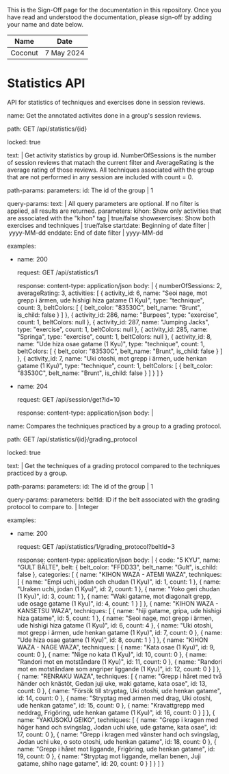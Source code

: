 <!-- sign-off-sheet:start -->
<!-- sign-off-cadence:1 month -->

This is the Sign-Off page for the documentation in this repository. Once you have read
and understood the documentation, please sign-off by adding your name and date below.

| Name          | Date            |
|--|--|
| Coconut | 7 May 2024 |
<!-- sign-off-sheet:end -->

# Statistics API

API for statistics of techniques and exercises done in session reviews.

<api>
name: Get the annotated activites done in a group's session reviews.

path: GET /api/statistics/{id}

locked: true

text: |
    Get activity statistics by group id. NumberOfSessions is the number of session reviews that matach the current filter and AverageRating is the average rating of those reviews. All techniques associated with the group that are not performed in any session are included with count = 0.



path-params:
    parameters:
        id: The id of the group | 1

query-params:
    text: |
        All query parameters are optional. If no filter is applied, all results are returned.
    parameters:
        kihon: Show only activities that are associated with the "kihon" tag | true/false
        showexercises: Show both exercises and techniques | true/false
        startdate: Beginning of date filter | yyyy-MM-dd
        enddate: End of date filter | yyyy-MM-dd

examples:
  - name: 200

    request: GET /api/statistics/1

    response:
        content-type: application/json
        body: |
            {
                numberOfSessions: 2,
                averageRating: 3,
                activities: [
                    {
                        activity_id: 6,
                        name: "Seoi nage, mot grepp i ärmen, ude hishigi hiza gatame (1 Kyu)",
                        type: "technique",
                        count: 3,
                        beltColors: [
                            {
                            belt_color: "83530C",
                            belt_name: "Brunt",
                            is_child: false
                            }
                        ]
                    },
                    {
                        activity_id: 286,
                        name: "Burpees",
                        type: "exercise",
                        count: 1,
                        beltColors: null
                    },
                    {
                        activity_id: 287,
                        name: "Jumping Jacks",
                        type: "exercise",
                        count: 1,
                        beltColors: null
                    },
                    {
                        activity_id: 285,
                        name: "Springa",
                        type: "exercise",
                        count: 1,
                        beltColors: null
                    },
                    {
                        activity_id: 8,
                        name: "Ude hiza osae gatame (1 Kyu)",
                        type: "technique",
                        count: 1,
                        beltColors: [
                            {
                                belt_color: "83530C",
                                belt_name: "Brunt",
                                is_child: false
                            }
                        ]
                    },
                    {
                        activity_id: 7,
                        name: "Uki otoshi, mot grepp i ärmen, ude henkan gatame (1 Kyu)",
                        type: "technique",
                        count: 1,
                        beltColors: [
                            {
                                belt_color: "83530C",
                                belt_name: "Brunt",
                                is_child: false
                             }
                        ]
                    }
                ]
            }
  - name: 204

    request: GET /api/session/get?id=10
    
    response:
        content-type: application/json
        body: |

</api>

<api>
name: Compares the techniques practiced by a group to a grading protocol.

path: GET /api/statistics/{id}/grading_protocol

locked: true

text: |
    Get the techniques of a grading protocol compared to the techniques practiced by a group.



path-params:
    parameters:
        id: The id of the group | 1

query-params:
    parameters:
        beltId: ID if the belt associated with the grading protocol to compare to. | Integer

examples:
  - name: 200

    request: GET /api/statistics/1/grading_protocol?beltId=3

    response:
        content-type: application/json
        body: |
            {
                code: "5 KYU",
                name: "GULT BÄLTE",
                belt: {
                    belt_color: "FFDD33",
                    belt_name: "Gult",
                    is_child: false
                },
                categories: [
                    {
                        name: "KIHON WAZA - ATEMI WAZA",
                        techniques: [
                        {
                            name: "Empi uchi, jodan och chudan (1 Kyu)",
                            id: 1,
                            count: 1
                        },
                        {
                            name: "Uraken uchi, jodan (1 Kyu)",
                            id: 2,
                            count: 1
                        },
                        {
                            name: "Yoko geri chudan (1 Kyu)",
                            id: 3,
                            count: 1
                        },
                        {
                            name: "Waki gatame, mot diagonalt grepp, ude osage gatame (1 Kyu)",
                            id: 4,
                            count: 1
                        }
                        ]
                    },
                    {
                        name: "KIHON WAZA - KANSETSU WAZA",
                        techniques: [
                        {
                            name: "hiji gatame, gripa, ude hishigi hiza gatame",
                            id: 5,
                            count: 1
                        },
                        {
                            name: "Seoi nage, mot grepp i ärmen, ude hishigi hiza gatame (1 Kyu)",
                            id: 6,
                            count: 4
                        },
                        {
                            name: "Uki otoshi, mot grepp i ärmen, ude henkan gatame (1 Kyu)",
                            id: 7,
                            count: 0
                        },
                        {
                            name: "Ude hiza osae gatame (1 Kyu)",
                            id: 8,
                            count: 1
                        }
                        ]
                    },
                    {
                        name: "KIHON WAZA - NAGE WAZA",
                        techniques: [
                        {
                            name: "Kata osae (1 Kyu)",
                            id: 9,
                            count: 0
                        },
                        {
                            name: "Nige no kata (1 Kyu)",
                            id: 10,
                            count: 0
                        },
                        {
                            name: "Randori mot en motståndare (1 Kyu)",
                            id: 11,
                            count: 0
                        },
                        {
                            name: "Randori mot en motståndare som angriper liggande (1 Kyu)",
                            id: 12,
                            count: 0
                        }
                        ]
                    },
                        {
                        name: "RENRAKU WAZA",
                        techniques: [
                        {
                            name: "Grepp i håret med två händer och knästöt, Gedan juji uke, waki gatame, kata osae",
                            id: 13,
                            count: 0
                        },
                        {
                            name: "Försök till stryptag, Uki otoshi, ude henkan gatame",
                            id: 14,
                            count: 0
                        },
                        {
                            name: "Stryptag med armen med drag, Uki otoshi, ude henkan gatame",
                            id: 15,
                            count: 0
                        },
                        {
                            name: "Kravattgrepp med neddrag, Frigöring, ude henkan gatame (1 Kyu)",
                            id: 16,
                            count: 0
                        }
                        ]
                    },
                        {
                        name: "YAKUSOKU GEIKO",
                        techniques: [
                        {
                            name: "Grepp i kragen med höger hand och svingslag, Jodan uchi uke, ude gatame, kata osae",
                            id: 17,
                            count: 0
                        },
                        {
                            name: "Grepp i kragen med vänster hand och svingslag, Jodan uchi uke, o soto otoshi, ude henkan gatame",
                            id: 18,
                            count: 0
                        },
                        {
                            name: "Grepp i håret mot liggande, Frigöring, ude henkan gatame",
                            id: 19,
                            count: 0
                        },
                        {
                            name: "Stryptag mot liggande, mellan benen, Juji gatame, shiho nage gatame",
                            id: 20,
                            count: 0
                        }
                    ]
                    }
                ]
            }

</api>